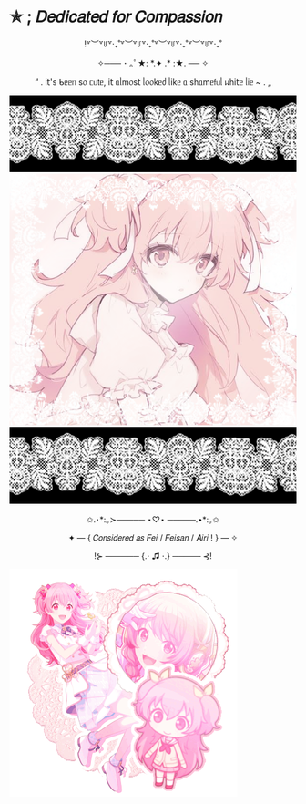 # ✯ ; 𝐷𝑒𝑑𝑖𝑐𝑎𝑡𝑒𝑑 𝑓𝑜𝑟 𝐶𝑜𝑚𝑝𝑎𝑠𝑠𝑖𝑜𝑛
<p align="center">!꒷︶꒷꒥꒷‧₊˚꒷︶꒷꒥꒷‧₊˚꒷︶꒷꒥꒷‧₊˚꒷︶꒷꒥꒷‧₊˚

<p align="center">✧─── ･ ｡ﾟ★: *.✦ .* :★. ── ✧

<p align="center">“ . і𝗍's ᑲᥱᥱᥒ s᥆ ᥴᥙ𝗍ᥱ, і𝗍 ᥲᥣm᥆s𝗍 ᥣ᥆᥆kᥱძ ᥣіkᥱ ᥲ sһᥲmᥱ𝖿ᥙᥣ ᥕһі𝗍ᥱ ᥣіᥱ ~ . „

  ![image Alt](https://github.com/mmarshmary/hiw-to-do-this/blob/3bb3f3cdcf8b987348a4da902e849a87b3a19b78/Untitled76_20250217175718_1.png) 
![Image Alt](https://github.com/mmarshmary/hiw-to-do-this/blob/2afa26909ebc602eefc060673d68316bda4b074b/Untitled75_20250217174310.png) 
![image Alt](https://github.com/mmarshmary/hiw-to-do-this/blob/3bb3f3cdcf8b987348a4da902e849a87b3a19b78/Untitled76_20250217175718_1.png) 
<p align="center">✩.･*:｡≻───── ⋆♡⋆ ─────.•*:｡✩

<p align="center">✦ — { 𝐶𝑜𝑛𝑠𝑖𝑑𝑒𝑟𝑒𝑑 𝑎𝑠 𝐹𝑒𝑖 / 𝐹𝑒𝑖𝑠𝑎𝑛 / 𝐴𝑖𝑟𝑖 ! } — ✧

<p align="center">!⊱ ────── {.⋅ ♫ ⋅.} ───── ⊰! 

![image alt](https://github.com/mmarshmary/hiw-to-do-this/blob/97d6d4456d25cfc265743e574be2454df834d964/tumblr_093a21b70e8033ef7631119253f8355c_3c223870_400.gif)
